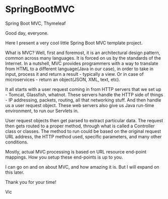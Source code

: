 # SpringBootMVC
Spring Boot MVC, Thymeleaf

Good day, everyone.

Here I present a very cool little Spring Boot MVC template project.

What is MVC? Well, first and foremost, it is an architectural design pattern, common across many languages. It is forced on us by the standards of the Internet. In a nutshell, MVC provides programmers with a way to translate from HTML to a different language(Java in our case), in order to take in input, process it and return a result - typically a view. Or in case of microservices - return an object(JSON, XML, text, etc).

It all starts with a user request coming in from HTTP servers that we set up - Tomcat, Glassfish, whatnot. These servers handle the HTTP side of things - IP addressing, packets, routing, all that networking stuff. And then handle us a user request object. These web servers also give us Java run-time environment, to run our Servlets in.

User request objects then get parsed to extract particular data. The request then gets routed to a proper method, through what is called a Controller class or classes. The method to run could be based on the original request URL address, the HTTP method used, specific parameters, and many other conditions. 

Mostly, actual MVC processing is based on URL resource end-point mappings. How you setup these end-points is up to you.

I can go on and on about MVC, and how amazing it is. But I will expand on this later.

Thank you for your time!

Vic

